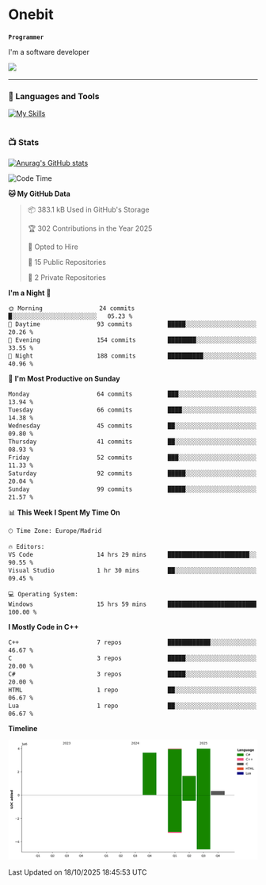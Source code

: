 # Onebit

**`Programmer`**

I'm a software developer

   ![](https://komarev.com/ghpvc/?username=onebit5&color=blueviolet)

---

### 🧰 Languages and Tools

[![My Skills](https://skillicons.dev/icons?i=cpp,c,cs,java,lua,unity,git,linux,github,discord,vscode,visualstudio)](https://skillicons.dev)
<br />

#

### 📺 Stats
[![Anurag's GitHub stats](https://github-readme-stats.vercel.app/api?username=onebit5&show_icons=true&theme=radical)](https://github.com/anuraghazra/github-readme-stats)                
<!--START_SECTION:waka-->
![Code Time](http://img.shields.io/badge/Code%20Time-495%20hrs%2037%20mins-blue)

**🐱 My GitHub Data** 

> 📦 383.1 kB Used in GitHub's Storage 
 > 
> 🏆 302 Contributions in the Year 2025
 > 
> 💼 Opted to Hire
 > 
> 📜 15 Public Repositories 
 > 
> 🔑 2 Private Repositories 
 > 
**I'm a Night 🦉** 

```text
🌞 Morning                24 commits          █░░░░░░░░░░░░░░░░░░░░░░░░   05.23 % 
🌆 Daytime                93 commits          █████░░░░░░░░░░░░░░░░░░░░   20.26 % 
🌃 Evening                154 commits         ████████░░░░░░░░░░░░░░░░░   33.55 % 
🌙 Night                  188 commits         ██████████░░░░░░░░░░░░░░░   40.96 % 
```
📅 **I'm Most Productive on Sunday** 

```text
Monday                   64 commits          ███░░░░░░░░░░░░░░░░░░░░░░   13.94 % 
Tuesday                  66 commits          ████░░░░░░░░░░░░░░░░░░░░░   14.38 % 
Wednesday                45 commits          ██░░░░░░░░░░░░░░░░░░░░░░░   09.80 % 
Thursday                 41 commits          ██░░░░░░░░░░░░░░░░░░░░░░░   08.93 % 
Friday                   52 commits          ███░░░░░░░░░░░░░░░░░░░░░░   11.33 % 
Saturday                 92 commits          █████░░░░░░░░░░░░░░░░░░░░   20.04 % 
Sunday                   99 commits          █████░░░░░░░░░░░░░░░░░░░░   21.57 % 
```


📊 **This Week I Spent My Time On** 

```text
🕑︎ Time Zone: Europe/Madrid

🔥 Editors: 
VS Code                  14 hrs 29 mins      ███████████████████████░░   90.55 % 
Visual Studio            1 hr 30 mins        ██░░░░░░░░░░░░░░░░░░░░░░░   09.45 % 

💻 Operating System: 
Windows                  15 hrs 59 mins      █████████████████████████   100.00 % 
```

**I Mostly Code in C++** 

```text
C++                      7 repos             ████████████░░░░░░░░░░░░░   46.67 % 
C                        3 repos             █████░░░░░░░░░░░░░░░░░░░░   20.00 % 
C#                       3 repos             █████░░░░░░░░░░░░░░░░░░░░   20.00 % 
HTML                     1 repo              ██░░░░░░░░░░░░░░░░░░░░░░░   06.67 % 
Lua                      1 repo              ██░░░░░░░░░░░░░░░░░░░░░░░   06.67 % 
```



**Timeline**

![Lines of Code chart](https://raw.githubusercontent.com/Onebit5/Onebit5/main/assets/bar_graph.png)


 Last Updated on 18/10/2025 18:45:53 UTC
<!--END_SECTION:waka-->
